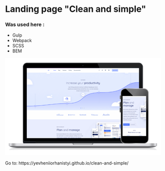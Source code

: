 # Landing page "Clean and simple"
### Was used here :
- Gulp
- Webpack
- SCSS
- BEM
<p>
  <img src="upload/preview-clean.png"/>
</p>
Go to: https://yevheniiorhanistyi.github.io/clean-and-simple/
